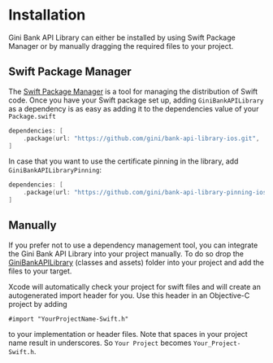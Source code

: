 Installation
=============================

Gini Bank API Library can either be installed by using Swift Package Manager or by manually dragging the required files to your project.

## Swift Package Manager

The [Swift Package Manager](https://swift.org/package-manager/)  is a tool for managing the distribution of Swift code.
Once you have your Swift package set up, adding `GiniBankAPILibrary` as a dependency is as easy as adding it to the dependencies value of your `Package.swift`

```swift
dependencies: [
    .package(url: "https://github.com/gini/bank-api-library-ios.git", .exact("1.0.0"))
]
```

In case that you want to use the certificate pinning in the library, add `GiniBankAPILibraryPinning`:
```swift
dependencies: [
    .package(url: "https://github.com/gini/bank-api-library-pinning-ios.git", .exact("1.0.0"))
]
```

## Manually

If you prefer not to use a dependency management tool, you can integrate the Gini Bank API Library into your project manually.
To do so drop the [GiniBankAPILibrary](https://github.com/gini/gini-mobile-ios/tree/main/BankAPILibrary/GiniBankAPILibrary/Sources/GiniBankAPILibrary) (classes and assets) folder into your project and add the files to your target.

Xcode will automatically check your project for swift files and will create an autogenerated import header for you.
Use this header in an Objective-C project by adding

```Obj-C
#import "YourProjectName-Swift.h"
```

to your implementation or header files. Note that spaces in your project name result in underscores. So `Your Project` becomes `Your_Project-Swift.h`.
